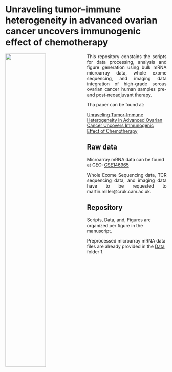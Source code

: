 # Unraveling tumor–immune heterogeneity in advanced ovarian cancer uncovers immunogenic effect of chemotherapy

<img src="https://github.com/cansysbio/HGSOC_TME_Heterogeneity/blob/master/Figures/graphical_abstract/OVCT_GraphicalAbstract_Rebuttal_ng.png" width="50%" align=left>

<p align="justify">
This repository constains the scripts for data processing, analysis and figure generation using bulk mRNA microarray data, whole exome sequencing, and imaging data integration of high-grade serous ovarian cancer human samples pre- and post-neoadjuvant therapy. 
</p>

Tha paper can be found at: 

[Unraveling Tumor-Immune Heterogeneity in Advanced Ovarian Cancer Uncovers Immunogenic Effect of Chemotherapy](https://www.biorxiv.org/content/10.1101/441428v2)

## Raw data

Microarray mRNA data can be found at GEO: [GSE146965](https://www.ncbi.nlm.nih.gov/geo/query/acc.cgi?acc=GSE146965)

<p align="justify">
Whole Exome Sequencing data, TCR sequencing data, and imaging data have to be requested to martin.miller@cruk.cam.ac.uk.
</p>


## Repository

Scripts, Data, and, Figures are organized per figure in the manuscript.

Preprocessed microarray mRNA data files are already provided in the [Data](https://github.com/cansysbio/HGSOC_TME_Heterogeneity/tree/master/Data/1) folder 1.
